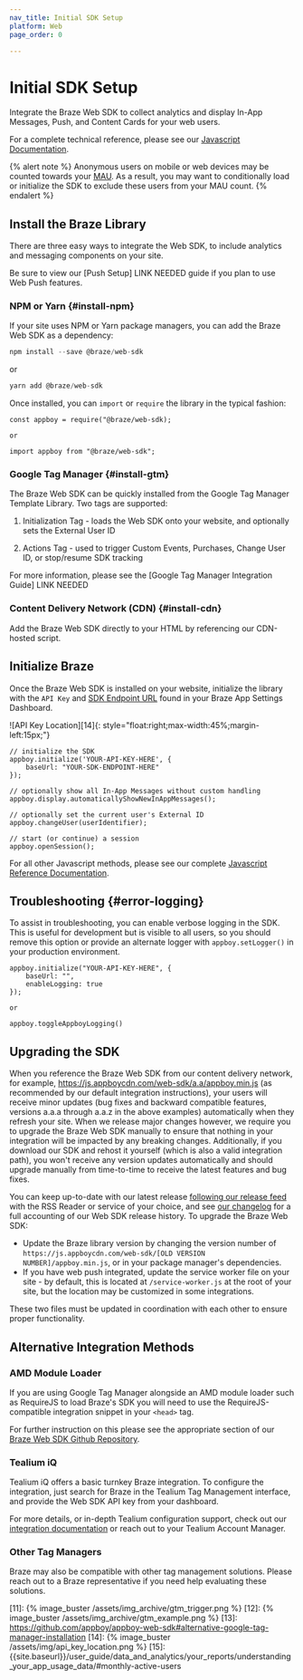 ```yaml
---
nav_title: Initial SDK Setup
platform: Web
page_order: 0

---
```

# Initial SDK Setup

Integrate the Braze Web SDK to collect analytics and display In-App Messages, Push, and Content Cards for your web users.

For a complete technical reference, please see our [Javascript Documentation][9].

{% alert note %}
Anonymous users on mobile or web devices may be counted towards your [MAU]({{site.baseurl}}/user_guide/data_and_analytics/your_reports/understanding_your_app_usage_data/#monthly-active-users). As a result, you may want to conditionally load or initialize the SDK to exclude these users from your MAU count.
{% endalert %}

## Install the Braze Library

There are three easy ways to integrate the Web SDK, to include analytics and messaging components on your site.

Be sure to view our [Push Setup] LINK NEEDED guide if you plan to use Web Push features.

### NPM or Yarn {#install-npm}

If your site uses NPM or Yarn package managers, you can add the Braze Web SDK as a dependency:

```javascript
npm install --save @braze/web-sdk
```
or
```javascript
yarn add @braze/web-sdk
```

Once installed, you can `import` or `require` the library in the typical fashion:

```
const appboy = require("@braze/web-sdk);

or

import appboy from "@braze/web-sdk";

```


### Google Tag Manager {#install-gtm}

The Braze Web SDK can be quickly installed from the Google Tag Manager Template Library. Two tags are supported:

1. Initialization Tag - loads the Web SDK onto your website, and optionally sets the External User ID

2. Actions Tag - used to trigger Custom Events, Purchases, Change User ID, or stop/resume SDK tracking

For more information, please see the [Google Tag Manager Integration Guide] LINK NEEDED

### Content Delivery Network (CDN) {#install-cdn}

Add the Braze Web SDK directly to your HTML by referencing our CDN-hosted script.

<script src="https://gist-it.appspot.com/https://github.com/Appboy/appboy-web-sdk/blob/master/sample-build/index.html?footer=minimal"></script>

## Initialize Braze

Once the Braze Web SDK is installed on your website, initialize the library with the `API Key` and [SDK Endpoint URL]({{site.baseurl}}/user_guide/administrative/access_braze/sdk_endpoints) found in your Braze App Settings Dashboard.

![API Key Location][14]{: style="float:right;max-width:45%;margin-left:15px;"}

```
// initialize the SDK
appboy.initialize('YOUR-API-KEY-HERE', {
    baseUrl: "YOUR-SDK-ENDPOINT-HERE"
});

// optionally show all In-App Messages without custom handling
appboy.display.automaticallyShowNewInAppMessages();

// optionally set the current user's External ID
appboy.changeUser(userIdentifier);

// start (or continue) a session
appboy.openSession();

```

For all other Javascript methods, please see our complete [Javascript Reference Documentation][9].

## Troubleshooting {#error-logging}

To assist in troubleshooting, you can enable verbose logging in the SDK. This is useful for development but is visible to all users, so you should remove this option or provide an alternate logger with `appboy.setLogger()` in your production environment.

```
appboy.initialize("YOUR-API-KEY-HERE", {
    baseUrl: "",
    enableLogging: true
});

or

appboy.toggleAppboyLogging()
```

## Upgrading the SDK

When you reference the Braze Web SDK from our content delivery network, for example, https://js.appboycdn.com/web-sdk/a.a/appboy.min.js (as recommended by our default integration instructions), your users will receive minor updates (bug fixes and backward compatible features, versions a.a.a through a.a.z in the above examples) automatically when they refresh your site. When we release major changes however, we require you to upgrade the Braze Web SDK manually to ensure that nothing in your integration will be impacted by any breaking changes. Additionally, if you download our SDK and rehost it yourself (which is also a valid integration path), you won't receive any version updates automatically and should upgrade manually from time-to-time to receive the latest features and bug fixes.

You can keep up-to-date with our latest release [following our release feed](https://github.com/Appboy/appboy-web-sdk/tags.atom) with the RSS Reader or service of your choice, and see [our changelog](https://github.com/Appboy/appboy-web-sdk/blob/master/CHANGELOG.md) for a full accounting of our Web SDK release history. To upgrade the Braze Web SDK:

* Update the Braze library version by changing the version number of `https://js.appboycdn.com/web-sdk/[OLD VERSION NUMBER]/appboy.min.js`, or in your package manager's dependencies.
* If you have web push integrated, update the service worker file on your site - by default, this is located at `/service-worker.js` at the root of your site, but the location may be customized in some integrations.

These two files must be updated in coordination with each other to ensure proper functionality.

## Alternative Integration Methods

### AMD Module Loader
If you are using Google Tag Manager alongside an AMD module loader such as RequireJS to load Braze's SDK you will need to use the RequireJS-compatible integration snippet in your `<head>` tag.

For further instruction on this please see the appropriate section of our [Braze Web SDK Github Repository][2].

### Tealium iQ

Tealium iQ offers a basic turnkey Braze integration. To configure the integration, just search for Braze in the Tealium Tag Management interface, and provide the Web SDK API key from your dashboard.

For more details, or in-depth Tealium configuration support, check out our [integration documentation]({{site.baseurl}}/partners/data_and_infrastructure_agility/customer_data_platform/tealium/#about-tealium) or reach out to your Tealium Account Manager.

### Other Tag Managers

Braze may also be compatible with other tag management solutions. Please reach out to a Braze representative if you need help evaluating these solutions.



[1]: {{site.baseurl}}/user_guide/introduction/
[2]: https://github.com/Appboy/appboy-web-sdk#getting-started "Braze Web SDK Github Repository"
[3]: https://www.google.com/analytics/tag-manager/ "Google Tag Manager"
[6]: https://github.com/Appboy/appboy-web-sdk#getting-started "Web SDK Documentation"
[9]: https://js.appboycdn.com/web-sdk/latest/doc/module-appboy.html "JSDocs"
[11]: {% image_buster /assets/img_archive/gtm_trigger.png %}
[12]: {% image_buster /assets/img_archive/gtm_example.png %}
[13]: https://github.com/appboy/appboy-web-sdk#alternative-google-tag-manager-installation
[14]: {% image_buster /assets/img/api_key_location.png %}
[15]: {{site.baseurl}}/user_guide/data_and_analytics/your_reports/understanding_your_app_usage_data/#monthly-active-users
